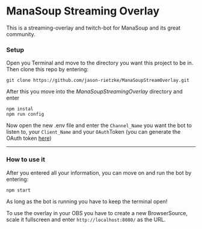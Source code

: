 # ManaSoup Streaming Overlay

This is a streaming-overlay and twitch-bot for ManaSoup and its great community.

### Setup
Open you Terminal and move to the directory you want this project to be in. Then clone this repo by entering:
```
git clone https://github.com/jason-rietzke/ManaSoupStreamOverlay.git
```
After this you move into the *ManaSoupStreamingOverlay* directory and enter 
```
npm instal
npm run config
```
Now open the new .env file and enter the ``Channel_Name`` you want the bot to listen to, your ``Client_Name`` and your ``OAuth``Token (you can generate the OAuth token [here](https://twitchapps.com/tmi/))

---

### How to use it
After you entered all your information, you can move on and run the bot by entering:
```
npm start
```
As long as the bot is running you have to keep the terminal open!

To use the overlay in your OBS you have to create a new BrowserSource, scale it fullscreen and enter ``http://localhost:8080/`` as the URL.

